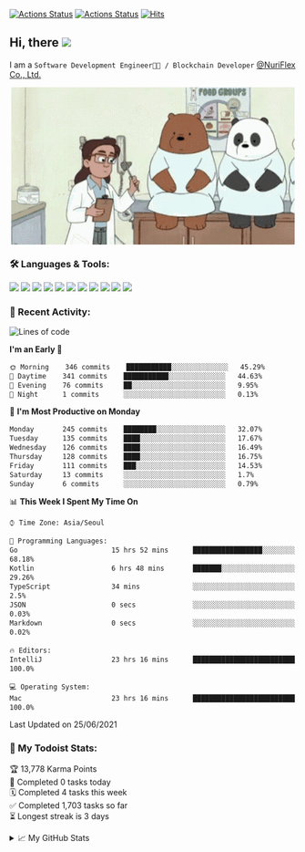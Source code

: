 
[![Actions Status](https://github.com/ddok2/ddok2/workflows/Todoist%20Readme/badge.svg)](https://github.com/ddok2/ddok2/actions)
[![Actions Status](https://github.com/ddok2/ddok2/workflows/wakatime-stats/badge.svg)](https://github.com/ddok2/ddok2/actions)
[![Hits](https://hits.seeyoufarm.com/api/count/incr/badge.svg?url=https%3A%2F%2Fgithub.com%2Fddok2&count_bg=%23FF9595&title_bg=%23555555&icon=github.svg&icon_color=%23FFFFFF&title=hits&edge_flat=false)](https://hits.seeyoufarm.com)

<!-- ![visitors](https://visitor-badge.laobi.icu/badge?page_id=ddok2.ddok2) -->
## Hi, there <img src="https://raw.githubusercontent.com/MartinHeinz/MartinHeinz/master/wave.gif" width="25px">

I am a `Software Development Engineer🧑‍💻 / Blockchain Developer` [@NuriFlex Co., Ltd.](https://nuriflex.com)


<p align="center">
<img align="center" alt="GIF" src="img/debugging.gif" />
</p>


### 🛠 Languages & Tools:
<p>
    <img src="https://img.shields.io/badge/go-%2300ADD8.svg?&style=for-the-badge&logo=go&logoColor=white"/>
    <img src="https://img.shields.io/badge/node.js%20-%2343853D.svg?&style=for-the-badge&logo=node.js&logoColor=white"/>
    <img src="https://img.shields.io/badge/javascript%20-%23323330.svg?&style=for-the-badge&logo=javascript&logoColor=%23F7DF1E"/>
    <img src="https://img.shields.io/badge/typescript%20-%23007ACC.svg?&style=for-the-badge&logo=typescript&logoColor=white"/>
    <img src="https://img.shields.io/badge/python%20-%2314354C.svg?&style=for-the-badge&logo=python&logoColor=white"/>
    <img src="https://img.shields.io/badge/react%20-%2320232a.svg?&style=for-the-badge&logo=react&logoColor=%2361DAFB"/>
    <img src="https://img.shields.io/badge/AWS%20-%23FF9900.svg?&style=for-the-badge&logo=amazon-aws&logoColor=white"/>
    <img src="https://img.shields.io/badge/Google%20Cloud%20-%234285F4.svg?&style=for-the-badge&logo=google-cloud&logoColor=white"/>
    <img src="https://img.shields.io/badge/docker%20-%230db7ed.svg?&style=for-the-badge&logo=docker&logoColor=white"/>
    <img src="https://img.shields.io/badge/kubernetes%20-%23326ce5.svg?&style=for-the-badge&logo=kubernetes&logoColor=white"/>
    <img src="https://img.shields.io/badge/ansible%20-%231A1918.svg?&style=for-the-badge&logo=ansible&logoColor=white"/>
</p>

### 🌈 Recent Activity:
<!--START_SECTION:waka-->
![Lines of code](https://img.shields.io/badge/From%20Hello%20World%20I%27ve%20Written-692613%20lines%20of%20code-blue)

**I'm an Early 🐤** 

```text
🌞 Morning    346 commits    ███████████░░░░░░░░░░░░░░   45.29% 
🌆 Daytime    341 commits    ███████████░░░░░░░░░░░░░░   44.63% 
🌃 Evening    76 commits     ██░░░░░░░░░░░░░░░░░░░░░░░   9.95% 
🌙 Night      1 commits      ░░░░░░░░░░░░░░░░░░░░░░░░░   0.13%

```
📅 **I'm Most Productive on Monday** 

```text
Monday       245 commits    ████████░░░░░░░░░░░░░░░░░   32.07% 
Tuesday      135 commits    ████░░░░░░░░░░░░░░░░░░░░░   17.67% 
Wednesday    126 commits    ████░░░░░░░░░░░░░░░░░░░░░   16.49% 
Thursday     128 commits    ████░░░░░░░░░░░░░░░░░░░░░   16.75% 
Friday       111 commits    ███░░░░░░░░░░░░░░░░░░░░░░   14.53% 
Saturday     13 commits     ░░░░░░░░░░░░░░░░░░░░░░░░░   1.7% 
Sunday       6 commits      ░░░░░░░░░░░░░░░░░░░░░░░░░   0.79%

```


📊 **This Week I Spent My Time On** 

```text
⌚︎ Time Zone: Asia/Seoul

💬 Programming Languages: 
Go                       15 hrs 52 mins      █████████████████░░░░░░░░   68.18% 
Kotlin                   6 hrs 48 mins       ███████░░░░░░░░░░░░░░░░░░   29.26% 
TypeScript               34 mins             ░░░░░░░░░░░░░░░░░░░░░░░░░   2.5% 
JSON                     0 secs              ░░░░░░░░░░░░░░░░░░░░░░░░░   0.03% 
Markdown                 0 secs              ░░░░░░░░░░░░░░░░░░░░░░░░░   0.02%

🔥 Editors: 
IntelliJ                 23 hrs 16 mins      █████████████████████████   100.0%

💻 Operating System: 
Mac                      23 hrs 16 mins      █████████████████████████   100.0%

```


 Last Updated on 25/06/2021
<!--END_SECTION:waka-->

### 🚧 My Todoist Stats:
<!-- TODO-IST:START -->
🏆  13,778 Karma Points           
🌸  Completed 0 tasks today           
🗓  Completed 4 tasks this week           
✅  Completed 1,703 tasks so far           
⏳  Longest streak is 3 days
<!-- TODO-IST:END -->

<details>
<summary>📈 My GitHub Stats</summary>
<p align="center"> <img src="https://github-readme-stats.vercel.app/api?username=ddok2&show_icons=true" alt="ddok2" />
</details>
